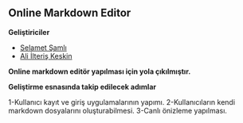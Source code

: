 ## Online Markdown Editor


**Geliştiriciler**

* [Selamet Şamlı](https://www.github.com/selametsamli)
* [Ali İlteriş Keskin](https://www.github.com/ilteriskesk)

**Online markdown editör yapılması için yola çıkılmıştır.**

**Geliştirme esnasında takip edilecek adımlar**

1-Kullanıcı kayıt ve giriş uygulamalarının yapımı.
2-Kullanıcıların kendi markdown dosyalarını oluşturabilmesi.
3-Canlı önizleme yapılması.
